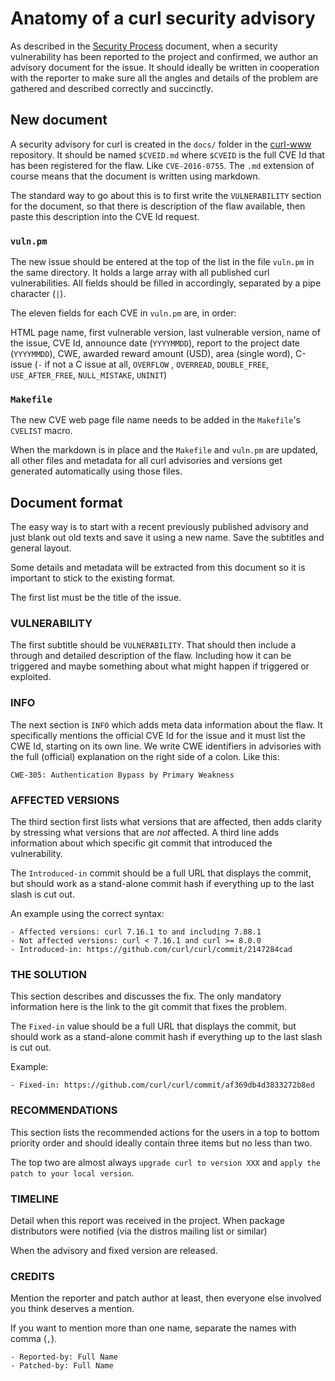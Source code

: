 # Anatomy of a curl security advisory

As described in the [Security Process](https://curl.se/dev/secprocess.html)
document, when a security vulnerability has been reported to the project and
confirmed, we author an advisory document for the issue. It should ideally
be written in cooperation with the reporter to make sure all the angles and
details of the problem are gathered and described correctly and succinctly.

## New document

A security advisory for curl is created in the `docs/` folder in the
[curl-www](https://github.com/curl/curl-www) repository. It should be named
`$CVEID.md` where `$CVEID` is the full CVE Id that has been registered for the
flaw. Like `CVE-2016-0755`. The `.md` extension of course means that the
document is written using markdown.

The standard way to go about this is to first write the `VULNERABILITY`
section for the document, so that there is description of the flaw available,
then paste this description into the CVE Id request.

### `vuln.pm`

The new issue should be entered at the top of the list in the file `vuln.pm`
in the same directory. It holds a large array with all published curl
vulnerabilities. All fields should be filled in accordingly, separated by a
pipe character (`|`).

The eleven fields for each CVE in `vuln.pm` are, in order:

 HTML page name, first vulnerable version, last vulnerable version, name of
 the issue, CVE Id, announce date (`YYYYMMDD`), report to the project date
 (`YYYYMMDD`), CWE, awarded reward amount (USD), area (single word), C-issue
 (`-` if not a C issue at all, `OVERFLOW` , `OVERREAD`, `DOUBLE_FREE`,
 `USE_AFTER_FREE`, `NULL_MISTAKE`, `UNINIT`)

### `Makefile`

The new CVE web page file name needs to be added in the `Makefile`'s `CVELIST`
macro.

When the markdown is in place and the `Makefile` and `vuln.pm` are updated,
all other files and metadata for all curl advisories and versions get
generated automatically using those files.

## Document format

The easy way is to start with a recent previously published advisory and just
blank out old texts and save it using a new name. Save the subtitles and
general layout.

Some details and metadata will be extracted from this document so it is
important to stick to the existing format.

The first list must be the title of the issue.

### VULNERABILITY

The first subtitle should be `VULNERABILITY`. That should then include a
through and detailed description of the flaw. Including how it can be
triggered and maybe something about what might happen if triggered or
exploited.

### INFO

The next section is `INFO` which adds meta data information about the flaw. It
specifically mentions the official CVE Id for the issue and it must list the
CWE Id, starting on its own line. We write CWE identifiers in advisories with
the full (official) explanation on the right side of a colon. Like this:

`CWE-305: Authentication Bypass by Primary Weakness`

### AFFECTED VERSIONS

The third section first lists what versions that are affected, then adds
clarity by stressing what versions that are *not* affected. A third line adds
information about which specific git commit that introduced the vulnerability.

The `Introduced-in` commit should be a full URL that displays the commit, but
should work as a stand-alone commit hash if everything up to the last slash is
cut out.

An example using the correct syntax:

~~~
- Affected versions: curl 7.16.1 to and including 7.88.1
- Not affected versions: curl < 7.16.1 and curl >= 8.0.0
- Introduced-in: https://github.com/curl/curl/commit/2147284cad
~~~

### THE SOLUTION

This section describes and discusses the fix. The only mandatory information
here is the link to the git commit that fixes the problem.

The `Fixed-in` value should be a full URL that displays the commit, but should
work as a stand-alone commit hash if everything up to the last slash is cut
out.

Example:

`- Fixed-in: https://github.com/curl/curl/commit/af369db4d3833272b8ed`

### RECOMMENDATIONS

This section lists the recommended actions for the users in a top to bottom
priority order and should ideally contain three items but no less than two.

The top two are almost always `upgrade curl to version XXX` and `apply the
patch to your local version`.

### TIMELINE

Detail when this report was received in the project. When package distributors
were notified (via the distros mailing list or similar)

When the advisory and fixed version are released.

### CREDITS

Mention the reporter and patch author at least, then everyone else involved
you think deserves a mention.

If you want to mention more than one name, separate the names with comma
(`,`).

~~~
- Reported-by: Full Name
- Patched-by: Full Name
~~~
